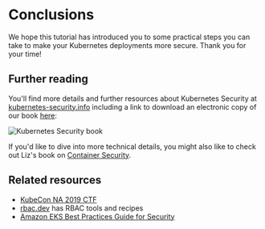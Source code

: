 # Conclusions

We hope this tutorial has introduced you to some practical steps you can take
to make your Kubernetes deployments more secure. Thank you for your time!

## Further reading

You'll find more details and further resources about Kubernetes Security at
[kubernetes-security.info](https://kubernetes-security.info) including a link 
to download an electronic copy of our book [here](https://info.aquasec.com/kubernetes-security):

![Kubernetes Security book](https://kubernetes-security.info/assets/img/cover.png)

If you'd like to dive into more technical details, you might also like to 
check out Liz's book on [Container Security](https://container-security.tech).

## Related resources

- [KubeCon NA 2019 CTF](https://securekubernetes.com/)
- [rbac.dev](https://rbac.dev/) has RBAC tools and recipes
- [Amazon EKS Best Practices Guide for Security](https://aws.github.io/aws-eks-best-practices/)
